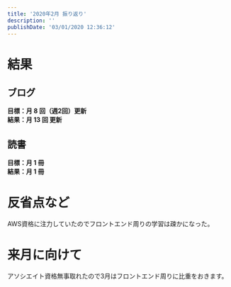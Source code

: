 ```yaml
---
title: '2020年2月 振り返り'
description: ''
publishDate: '03/01/2020 12:36:12'
---
```


<h1>結果</h1>

<h2>ブログ</h2>

<p><strong>目標：月 8 回（週2回）更新</strong><br />
<strong>結果：月 13 回 更新</strong></p>

<h2>読書</h2>

<p><strong>目標：月 1 冊</strong><br />
<strong>結果：月 1 冊</strong></p>

<h1>反省点など</h1>

<p>AWS資格に注力していたのでフロントエンド周りの学習は疎かになった。</p>

<h1>来月に向けて</h1>

<p>アソシエイト資格無事取れたので3月はフロントエンド周りに比重をおきます。</p>
